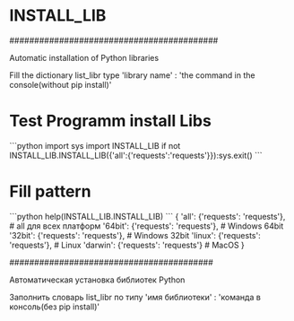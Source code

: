 # INSTALL_LIB
##########################################

Automatic installation of Python libraries

Fill the dictionary list_libr type 'library name' : 'the command in the console(without pip install)'

<h1>Test Programm install Libs</h1>
```python
import sys
import INSTALL_LIB
if not INSTALL_LIB.INSTALL_LIB({'all':{'requests':'requests'}}):sys.exit()
```

<h1>Fill pattern</h1>
```python
help(INSTALL_LIB.INSTALL_LIB)
```
{
'all': {'requests': 'requests'},   # all для всех платформ
'64bit': {'requests': 'requests'}, # Windows 64bit
'32bit': {'requests': 'requests'}, # Windows 32bit
'linux': {'requests': 'requests'}, # Linux
'darwin': {'requests': 'requests'} # MacOS
}
    
#########################################

Автоматическая установка библиотек Python

Заполнить словарь list_libr по типу 'имя библиотеки' : 'команда в консоль(без pip install)'
